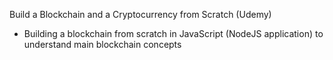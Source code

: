 Build a Blockchain and a Cryptocurrency from Scratch (Udemy)

- Building a blockchain from scratch in JavaScript (NodeJS application) to understand main blockchain concepts 

